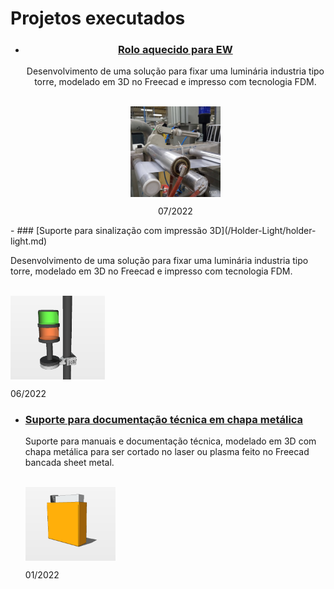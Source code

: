 # Projetos executados
<div align="center">
  
- ### [Rolo aquecido para EW](/EW-roller-heater/roller-heater.md) 

  Desenvolvimento de uma solução para fixar uma luminária industria tipo torre, modelado em 3D no Freecad e impresso com tecnologia FDM.

   <br>
  
  <img align="center" src="/EW-roller-heater/Assets/roller.jpg" width="30%"/> 
  
  07/2022
</div>
- ### [Suporte para sinalização com impressão 3D](/Holder-Light/holder-light.md) 

  Desenvolvimento de uma solução para fixar uma luminária industria tipo torre, modelado em 3D no Freecad e impresso com tecnologia FDM.

   <br>
  
  <img align="center" src="/Holder-Light/Assets/Sinaleiro2.png" width="30%"/> 
  
  06/2022


- ### [Suporte para documentação técnica em chapa metálica](Support-electrical-diagrams/holder-man.md)

  Suporte para manuais e documentação técnica, modelado em 3D com chapa metálica para ser cortado no laser ou plasma feito no Freecad bancada sheet metal.

  <br>
  
  <img align="center" src="/Support-electrical-diagrams/Assets/Ort-0.png" width="30%"/> 

  01/2022
